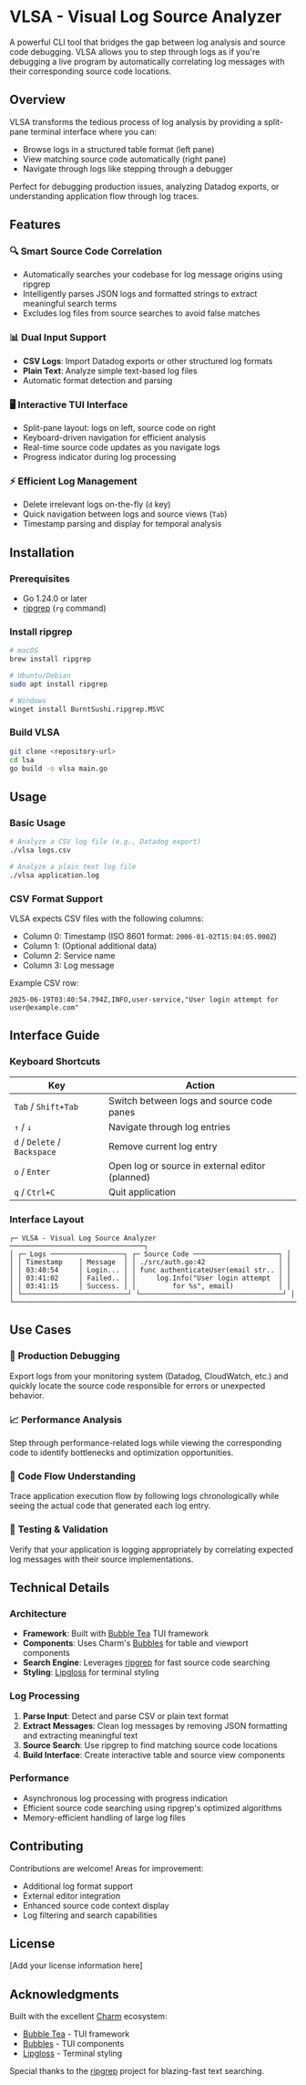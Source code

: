 # VLSA - Visual Log Source Analyzer

A powerful CLI tool that bridges the gap between log analysis and source code debugging. VLSA allows you to step through logs as if you're debugging a live program by automatically correlating log messages with their corresponding source code locations.

## Overview

VLSA transforms the tedious process of log analysis by providing a split-pane terminal interface where you can:
- Browse logs in a structured table format (left pane)
- View matching source code automatically (right pane)
- Navigate through logs like stepping through a debugger

Perfect for debugging production issues, analyzing Datadog exports, or understanding application flow through log traces.

## Features

### 🔍 **Smart Source Code Correlation**
- Automatically searches your codebase for log message origins using ripgrep
- Intelligently parses JSON logs and formatted strings to extract meaningful search terms
- Excludes log files from source searches to avoid false matches

### 📊 **Dual Input Support**
- **CSV Logs**: Import Datadog exports or other structured log formats
- **Plain Text**: Analyze simple text-based log files
- Automatic format detection and parsing

### 🖥️ **Interactive TUI Interface**
- Split-pane layout: logs on left, source code on right
- Keyboard-driven navigation for efficient analysis
- Real-time source code updates as you navigate logs
- Progress indicator during log processing

### ⚡ **Efficient Log Management**
- Delete irrelevant logs on-the-fly (`d` key)
- Quick navigation between logs and source views (`Tab`)
- Timestamp parsing and display for temporal analysis

## Installation

### Prerequisites
- Go 1.24.0 or later
- [ripgrep](https://github.com/BurntSushi/ripgrep) (`rg` command)

### Install ripgrep
```bash
# macOS
brew install ripgrep

# Ubuntu/Debian
sudo apt install ripgrep

# Windows
winget install BurntSushi.ripgrep.MSVC
```

### Build VLSA
```bash
git clone <repository-url>
cd lsa
go build -o vlsa main.go
```

## Usage

### Basic Usage
```bash
# Analyze a CSV log file (e.g., Datadog export)
./vlsa logs.csv

# Analyze a plain text log file
./vlsa application.log
```

### CSV Format Support
VLSA expects CSV files with the following columns:
- Column 0: Timestamp (ISO 8601 format: `2006-01-02T15:04:05.000Z`)
- Column 1: (Optional additional data)
- Column 2: Service name
- Column 3: Log message

Example CSV row:
```csv
2025-06-19T03:40:54.794Z,INFO,user-service,"User login attempt for user@example.com"
```

## Interface Guide

### Keyboard Shortcuts
| Key | Action |
|-----|--------|
| `Tab` / `Shift+Tab` | Switch between logs and source code panes |
| `↑` / `↓` | Navigate through log entries |
| `d` / `Delete` / `Backspace` | Remove current log entry |
| `o` / `Enter` | Open log or source in external editor (planned) |
| `q` / `Ctrl+C` | Quit application |

### Interface Layout
```
┌─ VLSA - Visual Log Source Analyzer ─────────────────────────────────┐
│ ┌─ Logs ──────────────────┐ ┌─ Source Code ─────────────────────┐ │
│ │ Timestamp    │ Message  │ │ ./src/auth.go:42                  │ │
│ │ 03:40:54     │ Login... │ │ func authenticateUser(email str.. │ │
│ │ 03:41:02     │ Failed.. │ │     log.Info("User login attempt  │ │
│ │ 03:41:15     │ Success. │ │         for %s", email)           │ │
│ └──────────────────────────┘ └───────────────────────────────────┘ │
└─────────────────────────────────────────────────────────────────────┘
```

## Use Cases

### 🐛 **Production Debugging**
Export logs from your monitoring system (Datadog, CloudWatch, etc.) and quickly locate the source code responsible for errors or unexpected behavior.

### 📈 **Performance Analysis**
Step through performance-related logs while viewing the corresponding code to identify bottlenecks and optimization opportunities.

### 🔄 **Code Flow Understanding**
Trace application execution flow by following logs chronologically while seeing the actual code that generated each log entry.

### 🧪 **Testing & Validation**
Verify that your application is logging appropriately by correlating expected log messages with their source implementations.

## Technical Details

### Architecture
- **Framework**: Built with [Bubble Tea](https://github.com/charmbracelet/bubbletea) TUI framework
- **Components**: Uses Charm's [Bubbles](https://github.com/charmbracelet/bubbles) for table and viewport components
- **Search Engine**: Leverages [ripgrep](https://github.com/BurntSushi/ripgrep) for fast source code searching
- **Styling**: [Lipgloss](https://github.com/charmbracelet/lipgloss) for terminal styling

### Log Processing
1. **Parse Input**: Detect and parse CSV or plain text format
2. **Extract Messages**: Clean log messages by removing JSON formatting and extracting meaningful text
3. **Source Search**: Use ripgrep to find matching source code locations
4. **Build Interface**: Create interactive table and source view components

### Performance
- Asynchronous log processing with progress indication
- Efficient source code searching using ripgrep's optimized algorithms
- Memory-efficient handling of large log files

## Contributing

Contributions are welcome! Areas for improvement:
- Additional log format support
- External editor integration
- Enhanced source code context display
- Log filtering and search capabilities

## License

[Add your license information here]

## Acknowledgments

Built with the excellent [Charm](https://charm.sh/) ecosystem:
- [Bubble Tea](https://github.com/charmbracelet/bubbletea) - TUI framework
- [Bubbles](https://github.com/charmbracelet/bubbles) - TUI components
- [Lipgloss](https://github.com/charmbracelet/lipgloss) - Terminal styling

Special thanks to the [ripgrep](https://github.com/BurntSushi/ripgrep) project for blazing-fast text searching.
